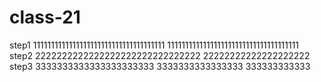 # class-21
step1
1111111111111111111111111111111111111
1111111111111111111111111111111111111
step2
2222222222222222222222222222222
22222222222222222222
step3
3333333333333333333333
3333333333333333
333333333333